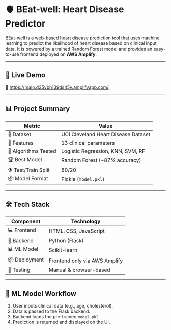 # 🫀 BEat-well: Heart Disease Predictor
BEat-well is a web-based heart disease prediction tool that uses machine learning to predict the likelihood of heart disease based on clinical input data. It is powered by a trained Random Forest model and provides an easy-to-use frontend deployed on **AWS Amplify**.

---

## 🚀 Live Demo
🔗 https://main.d35vbh139ds45v.amplifyapp.com/

---

## 📊 Project Summary
| Metric                    | Value                                 |
|---------------------------|----------------------------------------|
| 📄 Dataset                | UCI Cleveland Heart Disease Dataset    |
| 🔢 Features               | 13 clinical parameters                 |
| 🧠 Algorithms Tested      | Logistic Regression, KNN, SVM, RF      |
| 🏆 Best Model             | Random Forest (~87% accuracy)          |
| ⚗️ Test/Train Split       | 80/20                                  |
| 📦 Model Format           | Pickle (`model.pkl`)                   |

---

## 🛠️ Tech Stack
| Component      | Technology             |
|----------------|------------------------|
| 💻 Frontend    | HTML, CSS, JavaScript  |
| 🐍 Backend     | Python (Flask)         |
| 📊 ML Model    | Scikit-learn           |
| 📦 Deployment  | Frontend only via AWS Amplify |
| 🧪 Testing     | Manual & browser-based |

---

## 🧠 ML Model Workflow
1. User inputs clinical data (e.g., age, cholesterol).
2. Data is passed to the Flask backend.
3. Backend loads the pre-trained `model.pkl`.
4. Prediction is returned and displayed on the UI.

